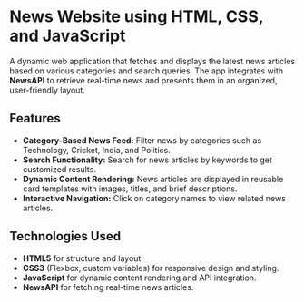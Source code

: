 # News Website using HTML, CSS, and JavaScript

A dynamic web application that fetches and displays the latest news articles based on various categories and search queries. The app integrates with **NewsAPI** to retrieve real-time news and presents them in an organized, user-friendly layout.

## Features
- **Category-Based News Feed:** Filter news by categories such as Technology, Cricket, India, and Politics.
- **Search Functionality:** Search for news articles by keywords to get customized results.
- **Dynamic Content Rendering:** News articles are displayed in reusable card templates with images, titles, and brief descriptions.
- **Interactive Navigation:** Click on category names to view related news articles.

## Technologies Used
- **HTML5** for structure and layout.
- **CSS3** (Flexbox, custom variables) for responsive design and styling.
- **JavaScript** for dynamic content rendering and API integration.
- **NewsAPI** for fetching real-time news articles.

